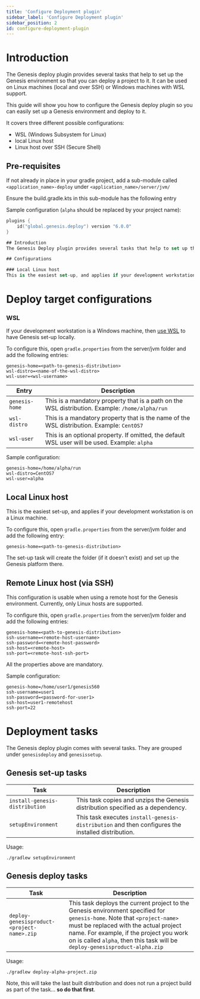 ```yaml
---
title: 'Configure Deployment plugin'
sidebar_label: 'Configure Deployment plugin'
sidebar_position: 2
id: configure-deployment-plugin
---
```


# Introduction
The Genesis deploy plugin provides several tasks that help to set up the Genesis environment so that you can deploy a project to it. It can be used on Linux machines (local and over SSH) or Windows machines with WSL support.

This guide will show you how to configure the Genesis deploy plugin so you can easily set up a Genesis environment and deploy to it.

It covers three different possible configurations: 
- WSL (Windows Subsystem for Linux)
- local Linux host
- Linux host over SSH (Secure Shell)

## Pre-requisites

If not already in place in your gradle project, add a sub-module called `<application_name>-deploy` under `<application_name>/server/jvm/`

Ensure the build.gradle.kts in this sub-module has the following entry

Sample configuration (`alpha` should be replaced by your project name):
```kotlin
plugins {
    id("global.genesis.deploy") version "6.0.0"
}

## Introduction
The Genesis Deploy plugin provides several tasks that help to set up the Genesis environment so that you can deploy a project to it. It can be used on Linux machines (local and over SSH) or Windows machines with WSL support.

## Configurations

### Local Linux host 
This is the easiest set-up, and applies if your development workstation is on a Linux machine.

```

# Deploy target configurations

### WSL
If your development workstation is a Windows machine, then [use WSL](/creating-applications/getting-ready-to-develop/running-applications/wsl-setup/) to have Genesis set-up locally.



To configure this, open `gradle.properties` from the server/jvm folder and add the following entries:
```properties
genesis-home=<path-to-genesis-distribution>
wsl-distro=<name-of-the-wsl-distro>
wsl-user=<wsl-username>
```

| Entry  |  Description | 
|---|---|
|`genesis-home`|  This is a mandatory property that is a path on the WSL distribution. Example: `/home/alpha/run` |
|`wsl-distro`|  This is a mandatory property that is the name of the WSL distribution. Example: `CentOS7` |
|`wsl-user`|  This is an optional property. If omitted, the default WSL user will be used. Example: `alpha` |

Sample configuration:
```properties
genesis-home=/home/alpha/run
wsl-distro=CentOS7
wsl-user=alpha
```

## Local Linux host 
This is the easiest set-up, and applies if your development workstation is on a Linux machine.

To configure this, open `gradle.properties` from the server/jvm folder and add the following entry:
```properties
genesis-home=<path-to-genesis-distribution>
```

The set-up task will create the folder (if it doesn't exist) and set up the Genesis platform there.

## Remote Linux host (via SSH)
This configuration is usable when using a remote host for the Genesis environment. Currently, only Linux hosts are supported.

To configure this, open `gradle.properties` from the server/jvm folder and add the following entries:
```properties
genesis-home=<path-to-genesis-distribution>
ssh-username=<remote-host-username>
ssh-password=<remote-host-password>
ssh-host=<remote-host>
ssh-port=<remote-host-ssh-port>
```

All the properties above are mandatory.

Sample configuration:
```properties
genesis-home=/home/user1/genesis560
ssh-username=user1
ssh-password=<password-for-user1>
ssh-host=user1-remotehost
ssh-port=22
```

# Deployment tasks

The Genesis deploy plugin comes with several tasks. They are grouped under `genesisdeploy` and `genesissetup`.

## Genesis set-up tasks

| Task  |  Description | 
|---|---|
|`install-genesis-distribution`|  This task copies and unzips the Genesis distribution specified as a dependency. |
|`setupEnvironment`|  This task executes `install-genesis-distribution` and then configures the installed distribution. |

Usage:
```shell
./gradlew setupEnvironment
```

## Genesis deploy tasks

| Task  |  Description | 
|---|---|
|`deploy-genesisproduct-<project-name>.zip`|  This task deploys the current project to the Genesis environment specified for `genesis-home`. Note that `<project-name>` must be replaced with the actual project name. For example, if the project you work on is called `alpha`, then this task will be `deploy-genesisproduct-alpha.zip` |

Usage:
```shell
./gradlew deploy-alpha-project.zip
```

Note, this will take the last built distribution and does not run a project build as part of the task... **so do that first**.
